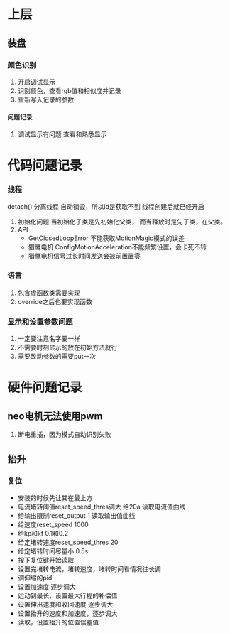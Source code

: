 # 上层  
## 装盘
### 颜色识别
1. 开启调试显示
2. 识别颜色，查看rgb值和相似度并记录
3. 重新写入记录的参数
#### 问题记录   
1. 调试显示有问题 查看和熟悉显示


# 代码问题记录
### 线程
detach()  分离线程 自动销毁，所以id是获取不到
线程创建后就已经开启
1. 初始化问题
当初始化子类是先初始化父类， 而当释放时是先子类，在父类。
2. API
    - GetClosedLoopError 不能获取MotionMagic模式的误差
    - 猎鹰电机 ConfigMotionAcceleration不能频繁设置，会卡死不转
    - 猎鹰电机信号过长时间发送会被前置置零
### 语言
1. 包含虚函数类需要实现
2. override之后也要实现函数
### 显示和设置参数问题
1. 一定要注意名字要一样
2. 不需要时刻显示的放在初始方法就行
3. 需要改动参数的需要put一次

# 硬件问题记录
## neo电机无法使用pwm
1. 断电重插，因为模式自动识别失败


## 抬升
### 复位
- 安装的时候先让其在最上方  
- 电流堵转阈值reset_speed_thres调大 给20a  读取电流值曲线
- 给输出限制reset_output 1   读取输出值曲线
- 给速度reset_speed 1000   
- 给kp和kf 0.1和0.2
- 给定堵转速度reset_speed_thres 20
- 给定堵转时间尽量小 0.5s
- 按下复位键开始读取
- 设置完堵转电流，堵转速度，堵转时间看情况往长调
- 调伸缩的pid
- 设置加速度 逐步调大
- 运动到最长，设置最大行程的补偿值
- 设置伸出速度和收回速度 逐步调大
- 设置抬升的速度和加速度，逐步调大
- 读取，设置抬升的位置误差值
